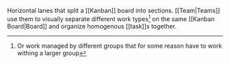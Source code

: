 Horizontal lanes that split a [[Kanban]] board into sections. [[Team|Teams]] use them to visually separate different work types[^1] on the same [[Kanban Board|Board]] and organize homogenous [[task]]s together.

[^1]: Or work managed by different groups that for some reason have to work withing a larger group